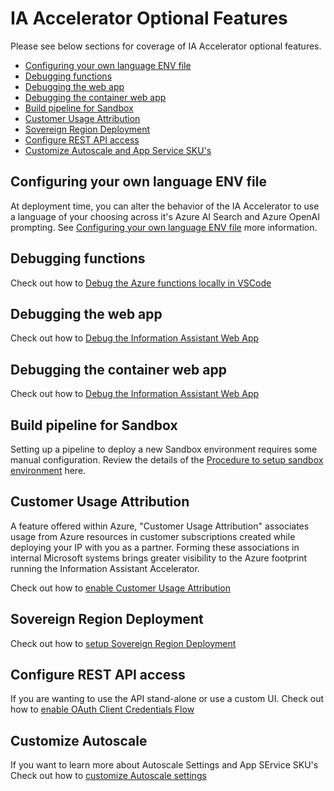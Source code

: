 # IA Accelerator Optional Features

Please see below sections for coverage of IA Accelerator optional features.

* [Configuring your own language ENV file](/docs/features/features.md#configuring-your-own-language-env-file)
* [Debugging functions](/docs/features/features.md#debugging-functions)
* [Debugging the web app](/docs/features/features.md#debugging-the-web-app)
* [Debugging the container web app](/docs/features/features.md#debugging-the-container-web-app)
* [Build pipeline for Sandbox](/docs/features/features.md#build-pipeline-for-sandbox)
* [Customer Usage Attribution](/docs/features/features.md#customer-usage-attribution)
* [Sovereign Region Deployment](/docs/features/features.md#sovereign-region-deployment)
* [Configure REST API access](#configure-rest-api-access)
* [Customize Autoscale and App Service SKU's](#customize-autoscale)

## Configuring your own language ENV file

At deployment time, you can alter the behavior of the IA Accelerator to use a language of your choosing across it's Azure AI Search and Azure OpenAI prompting. See [Configuring your own language ENV file](/docs/features/configuring_language_env_files.md) more information.

## Debugging functions

Check out how to [Debug the Azure functions locally in VSCode](/docs/function_debug.md)

## Debugging the web app

Check out how to [Debug the Information Assistant Web App](/docs/webapp_debug.md)

## Debugging the container web app

Check out how to [Debug the Information Assistant Web App](/docs/container_webapp_debug.md)

## Build pipeline for Sandbox

Setting up a pipeline to deploy a new Sandbox environment requires some manual configuration. Review the details of the [Procedure to setup sandbox environment](/docs/deployment/setting_up_sandbox_environment.md) here.

## Customer Usage Attribution

A feature offered within Azure, "Customer Usage Attribution" associates usage from Azure resources in customer subscriptions created while deploying your IP with you as a partner. Forming these associations in internal Microsoft systems brings greater visibility to the Azure footprint running the Information Assistant Accelerator.

Check out how to [enable Customer Usage Attribution](/docs/features/enable_customer_usage_attribution.md)

## Sovereign Region Deployment

Check out how to [setup Sovereign Region Deployment](/docs/deployment/enable_sovereign_deployment.md)

## Configure REST API access

If you are wanting to use the API stand-alone or use a custom UI.
Check out how to [enable OAuth Client Credentials Flow](/docs/deployment/client_credentials_flow.md)

## Customize Autoscale

If you want to learn more about Autoscale Settings and App SErvice SKU's
Check out how to [customize Autoscale settings](/docs/deployment/autoscale_sku.md)
